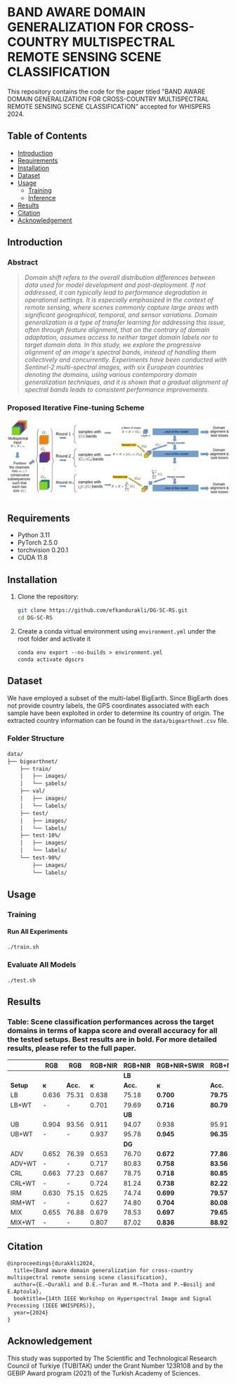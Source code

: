 # BAND AWARE DOMAIN GENERALIZATION FOR CROSS-COUNTRY MULTISPECTRAL REMOTE SENSING SCENE CLASSIFICATION
This repository contains the code for the paper titled "BAND AWARE DOMAIN GENERALIZATION FOR CROSS-COUNTRY MULTISPECTRAL REMOTE SENSING SCENE CLASSIFICATION" accepted for WHISPERS 2024.

## Table of Contents
- [Introduction](#introduction)
- [Requirements](#requirements)
- [Installation](#installation)
- [Dataset](#dataset)
- [Usage](#usage)
  - [Training](#training)
  - [Inference](#inference)
- [Results](#results)
- [Citation](#citation)
- [Acknowledgement](#acknowledgement)

## Introduction

### **Abstract** 
> *Domain shift refers to the overall distribution differences between data used for model development and post-deployment. If not addressed, it can typically lead to performance degradation in operational settings. It is especially emphasized in the context of remote sensing, where scenes commonly capture large areas with significant geographical, temporal, and sensor variations. Domain generalization is a type of transfer learning for addressing this issue, often through feature alignment, that on the contrary of domain adaptation, assumes access to neither target domain labels nor to target domain data. In this study, we explore the progressive alignment of an image's spectral bands, instead of handling them collectively and concurrently. Experiments have been conducted with Sentinel-2 multi-spectral images, with six European countries denoting the domains, using various contemporary domain generalization techniques, and it is shown that a gradual alignment of spectral bands leads to consistent performance improvements.*

### **Proposed Iterative Fine-tuning Scheme** 

![Overview](/images/design.png)

## Requirements
- Python 3.11
- PyTorch 2.5.0
- torchvision 0.20.1
- CUDA 11.8


## Installation
1. Clone the repository:
   ```bash
   git clone https://github.com/efkandurakli/DG-SC-RS.git
   cd DG-SC-RS
   ```
   
2. Create a conda virtual environment using `environment.yml` under the root folder and activate it
   ```
   conda env export --no-builds > environment.yml
   conda activate dgscrs
   ```

## Dataset

We have employed a subset of the multi-label BigEarth. Since BigEarth does not provide country labels, the GPS coordinates associated with each sample have been exploited in order to determine its country of origin. The extracted country information can be found in the `data/bigearthnet.csv` file.

### Folder Structure

```md
data/
├── bigearthnet/
    ├── train/
    │   ├── images/
    │   └── şabels/
    ├── val/
    │   ├── images/
    │   └── labels/
    ├── test/
    │   ├── images/
    │   └── labels/
    ├── test-10%/
    │   ├── images/
    │   └── labels/
    └── test-90%/
        ├── images/
        └── labels/
```

## Usage

### Training

#### Run All Experiments
```
./train.sh
```

### Evaluate All Models
```
./test.sh
```

## Results

### Table: Scene classification performances across the target domains in terms of kappa score and overall accuracy for all the tested setups. Best results are in bold. For more detailed results, please refer to the full paper.

|            | RGB                   | RGB      | RGB+NIR                   | RGB+NIR  | RGB+NIR+SWIR          | RGB+NIR+SWIR |
|------------|-----------------------|----------|---------------------------|----------|-----------------------|--------------|
|            |                       |          |                           |  **LB**  |                       |              |
| **Setup**  | $\boldsymbol{\kappa}$ | **Acc.** | $\boldsymbol{\kappa}$     | **Acc.** | $\boldsymbol{\kappa}$ | **Acc.**     |
| LB         | 0.636                 | 75.31    | 0.638                     | 75.18    | **0.700**             | **79.75**    |
| LB+WT      | -                     | -        | 0.701                     | 79.69    | **0.716**             | **80.79**    |
|            |                       |          |                           |  **UB**  |                       |              |
| UB         | 0.904                 | 93.56    | 0.911                     | 94.07    | 0.938                 | 95.91        |
| UB+WT      | -                     | -        | 0.937                     | 95.78    | **0.945**             | **96.35**    |
|            |                       |          |                           |  **DG**  |                       |              |
| ADV        | 0.652                 | 76.39    | 0.653                     | 76.70    | **0.672**             | **77.86**    |
| ADV+WT     | -                     | -        | 0.717                     | 80.83    | **0.758**             | **83.56**    |
| CRL        | 0.663                 | 77.23    | 0.687                     | 78.75    | **0.718**             | **80.85**    |
| CRL+WT     | -                     | -        | 0.724                     | 81.24    | **0.738**             | **82.22**    |
| IRM        | 0.630                 | 75.15    | 0.625                     | 74.74    | **0.699**             | **79.57**    |
| IRM+WT     | -                     | -        | 0.627                     | 74.80    | **0.704**             | **80.08**    |
| MIX        | 0.655                 | 76.88    | 0.679                     | 78.53    | **0.697**             | **79.65**    |
| MIX+WT     | -                     | -        | 0.807                     | 87.02    | **0.836**             | **88.92**    |


## Citation
```
@inproceedings{durakkli2024,
  title={Band aware domain generalization for cross-country multispectral remote sensing scene classification},
  author={E.~Durakli and D.E.~Turan and M.~Thota and P.~Bosilj and E.Aptoula},
  booktitle={14th IEEE Workshop on Hyperspectral Image and Signal Processing (IEEE WHISPERS)},
  year={2024}
}
```

## Acknowledgement

This study was supported by The Scientific and Technological Research Council of Turkiye (TUBITAK) under the Grant Number 123R108 and by the GEBIP Award program (2021) of the Turkish Academy of Sciences.
  
